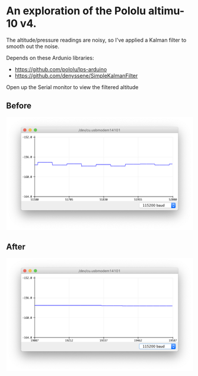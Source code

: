 # An exploration of the Pololu altimu-10 v4.

The altitude/pressure readings are noisy, so I've applied a Kalman filter to smooth out the noise.

Depends on these Ardunio libraries:
- https://github.com/pololu/lps-arduino
- https://github.com/denyssene/SimpleKalmanFilter


Open up the Serial monitor to view the filtered altitude

## Before
![Without the filter](without-filter.png)

## After
![With the filter](with-filter.png)
